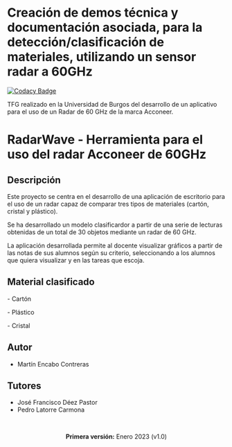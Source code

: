 # Creación de demos técnica y documentación asociada, para la detección/clasificación de materiales, utilizando un sensor radar a 60GHz
[![Codacy Badge](https://app.codacy.com/project/badge/Grade/f4d5c40178834f66895745e58be4e64f)](https://www.codacy.com/gh/mecyc/TFG_RADAR_60GHZ/dashboard?utm_source=github.com&amp;utm_medium=referral&amp;utm_content=mecyc/TFG_RADAR_60GHZ&amp;utm_campaign=Badge_Grade)
<p>TFG realizado en la Universidad de Burgos del desarrollo de un aplicativo para el uso de un Radar de 60 GHz de la marca Acconeer.</p>
<h1>RadarWave - Herramienta para el uso del radar Acconeer de 60GHz</h1>
<h2>Descripción</h2>
<p>Este proyecto se centra en el desarrollo de una aplicación de escritorio para el uso de un radar capaz de comparar tres tipos de materiales (cartón, cristal y plástico).</p>
<p>Se ha desarrollado un modelo clasificardor a partir de una serie de lecturas obtenidas de un total de 30 objetos mediante un radar de 60 GHz.</p>
<p>La aplicación desarrollada permite al docente visualizar gráficos a partir de las notas de sus alumnos según su criterio, seleccionando a los alumnos que quiera visualizar y en las tareas que escoja.</p>

<h2>Material clasificado</h2>
<p>- Cartón</p>
<p>- Plástico</p>
<p>- Cristal</p>

<h2>Autor</h2>
<ul>
<li>Martín Encabo Contreras</li>
</ul>
<h2>Tutores</h2>
<ul>
<li>José Francisco Déez Pastor</li>
<li>Pedro Latorre Carmona</li>
</ul>
<br/>
<p align="center"><b>Primera versión:</b> Enero 2023 (v1.0)</p>

